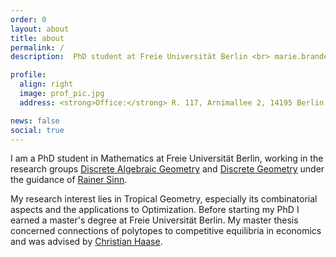 ```yaml
---
order: 0
layout: about
title: about
permalink: /
description:  PhD student at Freie Universität Berlin <br> marie.brandenburg@fu-berlin.de | <a href="assets/pdf/CV.pdf">CV</a>

profile:
  align: right
  image: prof_pic.jpg
  address: <strong>Office:</strong> R. 117, Arnimallee 2, 14195 Berlin

news: false
social: true
---
```


I am a PhD student in Mathematics at Freie Universität Berlin, working in the research groups [Discrete Algebraic Geometry](http://www.mi.fu-berlin.de/math/groups/ag-diskret-algebra-geom/index.html) and [Discrete Geometry](https://www.mi.fu-berlin.de/en/math/groups/discgeom/index.html) under the guidance of [Rainer Sinn](http://page.mi.fu-berlin.de/rsinn/index_en.html). 

My research interest lies in Tropical Geometry, especially its combinatorial aspects and the applications to Optimization. Before starting my PhD I earned a master's degree at Freie Universität Berlin. My master thesis concerned connections of polytopes to competitive equilibria in economics and was advised by [Christian Haase](https://www.mi.fu-berlin.de/en/math/groups/ag-diskret-algebra-geom/members/Professoren/christian_haase.html). 